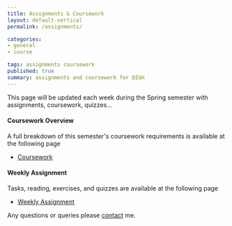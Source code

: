 ```yaml
---
title: Assignments & Coursework
layout: default-vertical
permalink: /assignments/

categories:
- general
- course

tags: assignments coursework
published: true
summary: assignments and coursework for DIGH
---
```


This page will be updated each week during the Spring semester with assignments, coursework, quizzes...

#### Coursework Overview

A full breakdown of this semester's coursework requirements is available at the following page

  * [Coursework](/coursework)

#### Weekly Assignment

Tasks, reading, exercises, and quizzes are available at the following page

  * [Weekly Assignment](/weekly_assignment)

Any questions or queries please [contact](/contact) me.

